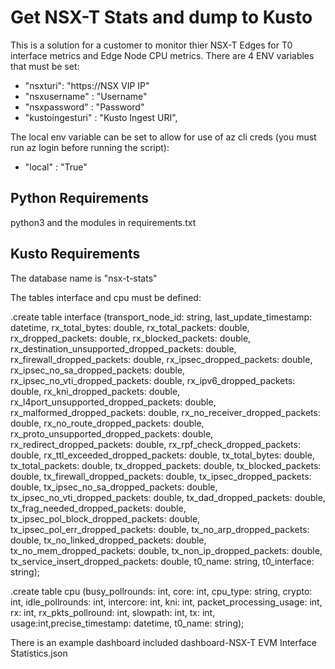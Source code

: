 # Get NSX-T Stats and dump to Kusto
This is a solution for a customer to monitor thier NSX-T Edges for T0 interface metrics and Edge Node CPU metrics.
There are 4 ENV variables that must be set:
* "nsxturi": "https://NSX VIP IP"
* "nsxusername" : "Username"
* "nsxpassword" : "Password"
* "kustoingesturi" : "Kusto Ingest URI",

The local env variable can be set to allow for use of az cli creds (you must run az login before running the script):

* "local" : "True"
## Python Requirements
python3 and the modules in requirements.txt

## Kusto Requirements
The database name is "nsx-t-stats"

The tables interface and cpu must be defined:

.create table interface  (transport_node_id: string, last_update_timestamp: datetime, rx_total_bytes: double, rx_total_packets: double, rx_dropped_packets: double, rx_blocked_packets: double, rx_destination_unsupported_dropped_packets: double, rx_firewall_dropped_packets: double, rx_ipsec_dropped_packets: double, rx_ipsec_no_sa_dropped_packets: double, rx_ipsec_no_vti_dropped_packets: double, rx_ipv6_dropped_packets: double, rx_kni_dropped_packets: double, rx_l4port_unsupported_dropped_packets: double, rx_malformed_dropped_packets: double, rx_no_receiver_dropped_packets: double, rx_no_route_dropped_packets: double, rx_proto_unsupported_dropped_packets: double, rx_redirect_dropped_packets: double, rx_rpf_check_dropped_packets: double, rx_ttl_exceeded_dropped_packets: double, tx_total_bytes: double, tx_total_packets: double, tx_dropped_packets: double, tx_blocked_packets: double, tx_firewall_dropped_packets: double, tx_ipsec_dropped_packets: double, tx_ipsec_no_sa_dropped_packets: double, tx_ipsec_no_vti_dropped_packets: double, tx_dad_dropped_packets: double, tx_frag_needed_dropped_packets: double, tx_ipsec_pol_block_dropped_packets: double, tx_ipsec_pol_err_dropped_packets: double, tx_no_arp_dropped_packets: double, tx_no_linked_dropped_packets: double, tx_no_mem_dropped_packets: double, tx_non_ip_dropped_packets: double, tx_service_insert_dropped_packets: double, t0_name: string, t0_interface: string);

.create table cpu (busy_pollrounds: int, core: int, cpu_type: string, crypto: int, idle_pollrounds: int, intercore: int, kni: int, packet_processing_usage: int, rx: int, rx_pkts_pollround: int, slowpath: int, tx: int, usage:int,precise_timestamp: datetime, t0_name: string);

There is an example dashboard included dashboard-NSX-T EVM Interface Statistics.json